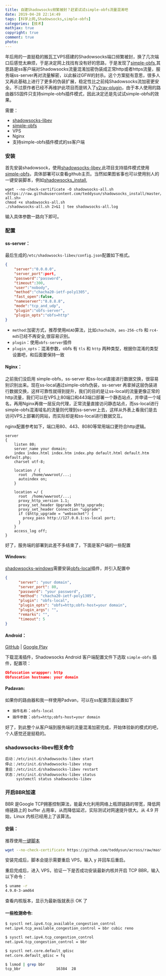 ```yaml
---
title: 自建Shadowsocks频繁被封？赶紧试试simple-obfs流量混淆吧
date: 2019-04-28 22:14:49
tags: [科学上网,Shadowsocks,simple-obfs]
categories: [技术]
mathjax: true
copyright: true
comment: true
photo: 
---
```


年后用的一直挺稳的搬瓦工VPS搭建的Shadowsocks端口频繁被封，换了几次端口后感觉太麻烦，于是决定网上找找有没有好的思路，于是发现了[simple-obfs](https://github.com/shadowsocks/simple-obfs),其思路是ss客户端对Shadowsocks流量混淆加密伪装成正常http或者https流量，服务端ss-server再对流量解密，以此躲过GFW的封杀。这个方案挺有意思，很多人又再此基础上进行了更多的伪装扩展，稳定性比之前纯Shadowsocks流加密更安全。不过原作者已经不再维护此项目而是转入了[v2ray-plugin](https://github.com/shadowsocks/v2ray-plugin)，由于本人使用的路由器SS固件只支持simple-obfs插件模式，因此决定还是先试试simple-obfs的效果。
<!-- more -->
需要：
- [shadowsocks-libev](https://github.com/shadowsocks/shadowsocks-libev)
- [simple-obfs](https://github.com/shadowsocks/simple-obfs)
- VPS
- Nginx
- 支持simple-obfs插件模式的ss客户端



### 安装

首先安装shadowsock，使用[shadowsocks-libev](shadowsocks-libev),此项目支持插件模式使用[simple-obfs](https://github.com/shadowsocks/simple-obfs)，具体部署可以查看github主页。当然如果图省事也可以使用别人的一键安装脚本，例如[shadowsocks_install](https://github.com/teddysun/shadowsocks_install),

```shell
wget --no-check-certificate -O shadowsocks-all.sh <https://raw.githubusercontent.com/teddysun/shadowsocks_install/master/shadowsocks-all.sh>
chmod +x shadowsocks-all.sh
./shadowsocks-all.sh 2>&1 | tee shadowsocks-all.log
```

输入具体参数一路向下即可。

### 配置

#### ss-server： 

最后生成的`/etc/shadowsocks-libev/config.json`配置如下格式。

```json
{                            
    "server":"0.0.0.0",
    "server_port":port,
    "password":"password",
    "timeout":300,
    "user":"nobody",
    "method":"chacha20-ietf-poly1305",
    "fast_open":false,
    "nameserver":"8.8.8.8",
    "mode":"tcp_and_udp",
    "plugin":"obfs-server",
    "plugin_opts":"obfs=http"
} 
```

- `method`:加密方式，推荐使用`AEAD`算法，比如`chacha20`，`aes-256-cfb` 和 `rc4-md5`已经不再安全,很容易识别。
- `plugin`：使用`obfs-server`插件 
- `plugin_opts`：混淆参数，obfs 有 `tls` 和 `http` 两种类型，根据你混淆的类型设置吧，和后面要保持一致

#### Nginx：

之前我们没启用 simple-obfs，ss-server 和ss-local直接进行数据交换，很容易别识别出来。现在ss-local通过simple-obfs伪装，ss-server 再拿掉这层伪装进行数据交换，这样可靠性就得到提升，我们的目的是让ss-local的流量更像正常的http流量，我们可以在VPS上80端口和443端口部署一个静态站点，并申请一个域名，再用Nginx再做一层反向代理，正常流量直接访问静态站点，而ss-local进行simple-obfs混淆域名的流量则代理到ss-server上去，这样从外表上看我们是去访问VPS上部署的网站，而实际却是和ss-local进行数据交互。

nginx配置参考如下，端口用80、443、8080等常用端口更符合http逻辑。

```nginx
server
{
    listen 80;
    server_name your domain;
    index index.html index.htm index.php default.html default.htm default.php;
    charset utf-8;
        
    location / {
      root  /home/wwwroot/...;
      autoindex on;
    }
    
    location =/ {
      root  /home/wwwroot/...;
      proxy_http_version 1.1;
      proxy_set_header Upgrade $http_upgrade;
      proxy_set_header Connection "upgrade";
      if ($http_upgrade = "websocket") {
        proxy_pass http://127.0.0.1:ss-local port;
      }
    }    
    access_log off;
}
```

好了，服务端的部署到此差不多结束了，下面是客户端的一些配置

#### Windows:

[shadowsocks-windows](<https://github.com/shadowsocks/shadowsocks-windows>)需要安装[obfs-local](<https://github.com/shadowsocks/simple-obfs/releases>)插件，并引入配置中

```json
{
      "server": "your domain",
      "server_port": 80,
      "password": "your password",
      "method": "chacha20-ietf-poly1305",
      "plugin": "obfs-local",
      "plugin_opts": "obfs=http;obfs-host=your domain",
      "plugin_args": "",
      "remarks": "",
      "timeout": 5
}
```

#### Android：

[GitHub](https://github.com/shadowsocks/simple-obfs-android/releases) | [Google Play](https://play.google.com/store/apps/details?id=com.github.shadowsocks.plugin.obfs_local)

下载混淆插件，Shadowsocks Android 客户端配置文件下选取 `simple-obfs` 插件，配置项：

```json
Obfuscation wrappper: http
Obfuscation hostname: your domain
```

#### Padavan:

如果你的路由器和我一样使用Padvan，可以在ss配置页面设置如下

- `插件名称`：`obfs-local`
- `插件参数`：`obfs=http;obfs-host=your domain`

好了，到此整个从客户端到服务端的流量混淆加密完成，开始体验新的模式的吧，个人感觉还是挺稳的。

### shadowsocks-libev相关命令

```shell
启动：/etc/init.d/shadowsocks-libev start
停止：/etc/init.d/shadowsocks-libev stop
重启：/etc/init.d/shadowsocks-libev restart
状态：/etc/init.d/shadowsocks-libev status
     systemctl status shadowsocks-libev
```

### 开启BBR加速

 BBR 是Google  TCP拥塞控制算法，能最大化利用网络上瓶颈链路的带宽，降低网络链路上的 buffer 占用率，从而降低延迟，实际测试对网速提升很大。从 4.9 开始，Linux 内核已经用上了该算法。

#### 安装：

推荐使用[一键脚本](<https://teddysun.com/489.html>)

```bash
wget --no-check-certificate https://github.com/teddysun/across/raw/master/bbr.sh && chmod +x bbr.sh && ./bbr.sh
```

安装完成后，脚本会提示需要重启 VPS，输入 y 并回车后重启。

重启完成后，进入 VPS，验证一下是否成功安装最新内核并开启 TCP BBR，输入以下命令：

```bash
$ uname -r
4.9.0-3-amd64
```

查看内核版本，显示为最新版就表示 OK 了

#### 一些检测命令:

```bash
$ sysctl net.ipv4.tcp_available_congestion_control
net.ipv4.tcp_available_congestion_control = bbr cubic reno
```
```bash
$ sysctl net.ipv4.tcp_congestion_control
net.ipv4.tcp_congestion_control = bbr
```

```bash
$ sysctl net.core.default_qdisc
net.core.default_qdisc = fq
```

```bash
$ lsmod | grep bbr
tcp_bbr                16384  28
```
